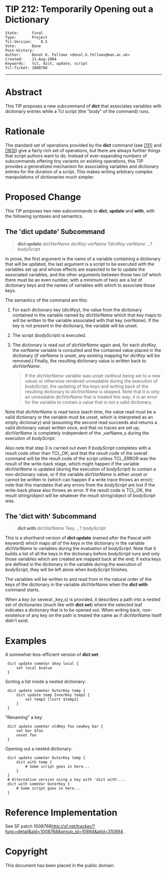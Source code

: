 # TIP 212: Temporarily Opening out a Dictionary
	State:		Final
	Type:		Project
	Tcl-Version:	8.5
	Vote:		Done
	Post-History:	
	Author:		Donal K. Fellows <donal.k.fellows@man.ac.uk>
	Created:	11-Aug-2004
	Keywords:	tcl, dict, update, script
	Tcl-Ticket:	1008768
-----

# Abstract

This TIP proposes a new subcommand of **dict** that associates
variables with dictionary entries while a Tcl script \(the "body" of
the command\) runs.

# Rationale

The standard set of operations provided by the **dict** command \(see
[[111]](111.md) and [[163]](163.md)\) give a fairly rich set of operations, but there are
always further things that script authors want to do.  Instead of
ever-expanding numbers of subcommands offering tiny variants on
existing operations, this TIP provides a generalized mechanism for
associating variables and dictionary entries for the duration of a
script.  This makes writing arbitrary complex manipulations of
dictionaries much simpler.

# Proposed Change

This TIP proposes two new subcommands to **dict**, **update** and
**with**, with the following syntaxes and semantics.

## The 'dict update' Subcommand

 > **dict update** _dictVarName dictKey varName_ ?_dictKey
   varName_ ...? _bodyScript_

In prose, the first argument is the name of a variable containing a
dictionary that will be updated, the last argument is a script to be
executed with the variables set up and whose effects are expected to
be to update the associated variables, and the other arguments between
those two \(of which there must be an even number, with a minimum of
two\) are a list of dictionary keys and the names of variables with
which to associate those keys.

The semantics of the command are this:

 1. For each dictionary key \(_dictKey_\), the value from the
    dictionary contained in the variable named by _dictVarName_
    which that key maps to will be written to the variable associated
    with that key \(_varName_\).  If the key is not present in the
    dictionary, the variable will be unset.

 2. The script \(_bodyScript_\) is executed.

 3. The dictionary is read out of _dictVarName_ again and, for each
    _dictKey_, the _varName_ variable is consulted and the
    contained value placed in the dictionary \(if _varName_ is unset,
    any existing mapping for _dictKey_ will be removed.\)  Finally,
    the resulting dictionary value is written back to _dictVarName_.

	 >  If the _dictVarName_ variable was unset \(without being set to a
    new value\) or otherwise rendered unreadable during the execution
    of _bodyScript_, the updating of the keys and writing back of
    the resulting dictionary to _dictVarName_ is skipped. Note that
    it is only an unreadable _dictVarName_ that is treated this way;
    it is an error for the variable to contain a value that is not a
    valid dictionary.

Note that _dictVarName_ is read twice \(each time, the value read
must be a valid dictionary or the variable must be unset, which is
interpreted as an empty dictionary\) and \(assuming the second read
succeeds and returns a valid dictionary value\) written once, and that
_no_ traces are set up; _dictVarName_ is completely independent of
the _varName_s during the execution of _bodyScript_.

Also note that step 3 is carried out even if _bodyScript_ completes
with a result code other than TCL\_OK, and that the result code of the
overall command will be
the result code of the script unless TCL\_ERROR was the result of the
write-back stage, which might happen if the variable _dictVarName_
is updated \(during the execution of _bodyScript_\) to contain a
non-dictionary value, or if the variable _dictVarName_ is either
unset or cannot be written to \(which can happen if a write trace
throws an error\); note that this mandates that any errors from the
_bodyScript_ are lost if the write-back phase also throws an error.
If the result code is TCL\_OK, the result string/object will be
whatever the result string/object of _bodyScript_ was.

## The 'dict with' Subcommand

 > **dict with** _dictVarName_ ?_key ..._? _bodyScript_

This is a shorthand version of **dict update** \(named after the
Pascal _with_ keyword\) which maps _all_ of the keys in the
dictionary in the variable _dictVarName_ to variables during the
evaluation of _bodyScript_. Note that it builds a list of all the
keys in the dictionary before _bodyScript_ runs and only those
variables which are created are mapped back at the end; if extra keys
are defined in the dictionary in the variable during the execution of
_bodyScript_, they will be left alone when _bodyScript_ finishes.

The variables will be written to and read from in the natural order of
the keys of the dictionary in the variable _dictVarName_ when the
**dict with** command starts.

When a _key_ \(or several _key_s\) is provided, it describes a path
into a nested set of dictionaries \(much like with **dict set**\)
where the selected leaf indicates a dictionary that is to be opened
out.  When writing back, non-existence of any key on the path is
treated the same as if _dictVarName_ itself didn't exist.

# Examples

A somewhat-less-efficient version of **dict set**:

	 dict update someVar $key local {
	     set local $value
	 }

Sorting a list inside a nested dictionary:

	 dict update someVar OuterKey temp {
	     dict update temp InnerKey temp2 {
	         set temp2 [lsort $temp2]
	     }
	 }

"Renaming" a key:

	 dict update someVar oldKey foo newKey bar {
	     set bar $foo
	     unset foo
	 }

Opening out a nested dictionary:

	 dict update someVar OuterKey temp {
	     dict with temp {
	         # Some script goes in here...
	     }
	 }
	 # Alternative version using a key with 'dict with'...
	 dict with someVar OuterKey {
	     # Some script goes in here...  
	 }

# Reference Implementation

See SF patch 1008768<http://sf.net/tracker/?func=detail&aid=1008768&group_id=10894&atid=310894> .

# Copyright

This document has been placed in the public domain.

